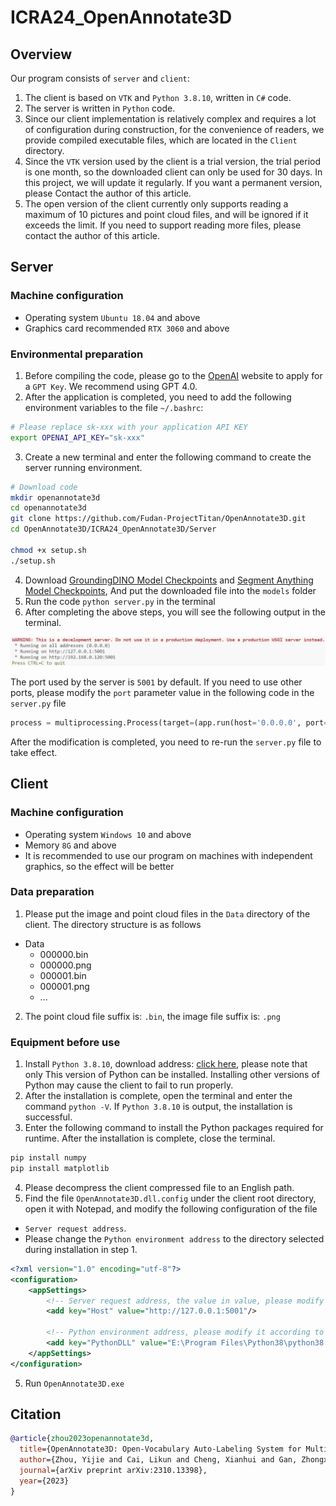 # ICRA24_OpenAnnotate3D

## Overview
Our program consists of `server` and `client`:
1. The client is based on `VTK` and `Python 3.8.10`, written in `C#` code.
2. The server is written in `Python` code.
3. Since our client implementation is relatively complex and requires a lot of configuration during construction, for the convenience of readers, we provide compiled executable files, which are located in the `Client` directory.
4. Since the `VTK` version used by the client is a trial version, the trial period is one month, so the downloaded client can only be used for 30 days. In this project, we will update it regularly. If you want a permanent version, please Contact the author of this article.
5. The open version of the client currently only supports reading a maximum of 10 pictures and point cloud files, and will be ignored if it exceeds the limit. If you need to support reading more files, please contact the author of this article.

## Server

### Machine configuration

- Operating system `Ubuntu 18.04` and above
- Graphics card recommended `RTX 3060` and above

### Environmental preparation

1. Before compiling the code, please go to the [OpenAI](https://openai.com/) website to apply for a `GPT Key`. We recommend using GPT 4.0.
2. After the application is completed, you need to add the following environment variables to the file `~/.bashrc`:

```bash
# Please replace sk-xxx with your application API KEY
export OPENAI_API_KEY="sk-xxx"
``` 

3. Create a new terminal and enter the following command to create the server running environment.

```bash
# Download code
mkdir openannotate3d
cd openannotate3d
git clone https://github.com/Fudan-ProjectTitan/OpenAnnotate3D.git
cd OpenAnnotate3D/ICRA24_OpenAnnotate3D/Server

chmod +x setup.sh
./setup.sh
```

4. Download [GroundingDINO Model Checkpoints](https://github.com/IDEA-Research/GroundingDINO/releases/download/v0.1.0-alpha2/groundingdino_swinb_cogcoor.pth) and [Segment Anything Model Checkpoints](https://dl.fbaipublicfiles.com/segment_anything/sam_vit_h_4b8939.pth), And put the downloaded file into the `models` folder
5. Run the code `python server.py` in the terminal
6. After completing the above steps, you will see the following output in the terminal.

![01.png](assets/01.png)

The port used by the server is `5001` by default. If you need to use other ports, please modify the `port` parameter value in the following code in the `server.py` file

```python
process = multiprocessing.Process(target=(app.run(host='0.0.0.0', port=5001)))
```

After the modification is completed, you need to re-run the `server.py` file to take effect.

## Client

### Machine configuration

- Operating system `Windows 10` and above
- Memory `8G` and above
- It is recommended to use our program on machines with independent graphics, so the effect will be better

### Data preparation

1. Please put the image and point cloud files in the `Data` directory of the client. The directory structure is as follows
- Data
   - 000000.bin
   - 000000.png
   - 000001.bin
   - 000001.png
   - ...
2. The point cloud file suffix is: `.bin`, the image file suffix is: `.png`

### Equipment before use

1. Install `Python 3.8.10`, download address: [click here](https://www.python.org/ftp/python/3.8.10/python-3.8.10-amd64.exe), please note that only This version of Python can be installed. Installing other versions of Python may cause the client to fail to run properly.
2. After the installation is complete, open the terminal and enter the command `python -V`. If `Python 3.8.10` is output, the installation is successful.
3. Enter the following command to install the Python packages required for runtime. After the installation is complete, close the terminal.
```bash
pip install numpy
pip install matplotlib
```

4. Please decompress the client compressed file to an English path.
5. Find the file `OpenAnnotate3D.dll.config` under the client root directory, open it with Notepad, and modify the following configuration of the file
- `Server request address`.
- Please change the `Python environment address` to the directory selected during installation in step 1.
```xml
<?xml version="1.0" encoding="utf-8"?>
<configuration>
	<appSettings>
		<!-- Server request address, the value in value, please modify it according to the server's configuration address and port. -->
		<add key="Host" value="http://127.0.0.1:5001"/>

		<!-- Python environment address, please modify it according to your Python installation location -->
		<add key="PythonDLL" value="E:\Program Files\Python38\python38.dll"/>
	</appSettings>
</configuration>
```
5. Run `OpenAnnotate3D.exe`

## Citation

```bibtex
@article{zhou2023openannotate3d,
  title={OpenAnnotate3D: Open-Vocabulary Auto-Labeling System for Multi-modal 3D Data},
  author={Zhou, Yijie and Cai, Likun and Cheng, Xianhui and Gan, Zhongxue and Xue, Xiangyang and Ding, Wenchao},
  journal={arXiv preprint arXiv:2310.13398},
  year={2023}
}
```
